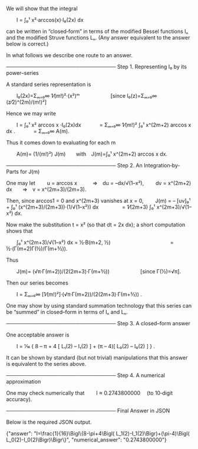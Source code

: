 We will show that the integral

  I = ∫₀¹ x²·arccos(x)·I₀(2x) dx

can be written in “closed‐form” in terms of the modified Bessel functions Iₙ and the modified Struve functions Lₙ. (Any answer equivalent to the answer below is correct.)

In what follows we describe one route to an answer.

──────────────────────────────
Step 1. Representing I₀ by its power–series

A standard series representation is

  I₀(2x)=Σₘ₌₀∞ 1⁄(m!)²·(x²)ᵐ      [since I₀(z)=Σₘ₌₀∞ (z⁄2)^(2m)/(m!)²]

Hence we may write

  I = ∫₀¹ x² arccos x ·I₀(2x)dx 
    = Σₘ₌₀∞ 1⁄(m!)² ∫₀¹ x^(2m+2) arccos x dx .
    = Σₘ₌₀∞ A(m).

Thus it comes down to evaluating for each m

  A(m)= (1/(m!)²) J(m)  with J(m)=∫₀¹ x^(2m+2) arccos x dx.

──────────────────────────────
Step 2. An Integration‐by‐Parts for J(m)

One may let
  u = arccos x   ⇒ du = –dx/√(1–x²),
  dv = x^(2m+2) dx  ⇒ v = x^(2m+3)/(2m+3).

Then, since arccos1 = 0 and x^(2m+3) vanishes at x = 0,
  J(m) = – [uv]₀¹ + ∫₀¹ (x^(2m+3)/(2m+3))·(1/√(1–x²)) dx
     = 1⁄(2m+3) ∫₀¹ x^(2m+3)/√(1–x²) dx.

Now make the substitution t = x² (so that dt = 2x dx); a short computation shows that

  ∫₀¹ x^(2m+3)/√(1–x²) dx = ½·B(m+2, ½)
            = ½·(Γ(m+2)Γ(½)/Γ(m+5⁄2)).

Thus

  J(m)= (√π·Γ(m+2))/(2(2m+3)·Γ(m+5⁄2))      [since Γ(½)=√π].

Then our series becomes

  I = Σₘ₌₀∞ [1⁄(m!)²]·(√π·Γ(m+2))/(2(2m+3)·Γ(m+5⁄2)) .

One may show by using standard summation technology that this series can be “summed” in closed–form in terms of Iₙ and Lₙ.

──────────────────────────────
Step 3. A closed–form answer

One acceptable answer is

  I = 1⁄16 { 8 – π + 4 [ L₁(2) – I₁(2) ] + (π – 4)[ L₀(2) – I₀(2) ] } .

It can be shown by standard (but not trivial) manipulations that this answer is equivalent to the series above.

──────────────────────────────
Step 4. A numerical approximation

One may check numerically that 
  I ≈ 0.2743800000  (to 10‐digit accuracy).

──────────────────────────────
Final Answer in JSON

Below is the required JSON output.

{"answer": "I=\\frac{1}{16}\\Bigl\\{8-\\pi+4\\Bigl( L_1(2)-I_1(2)\\Bigr)+(\\pi-4)\\Bigl( L_0(2)-I_0(2)\\Bigr)\\Bigr\\}", "numerical_answer": "0.2743800000"}